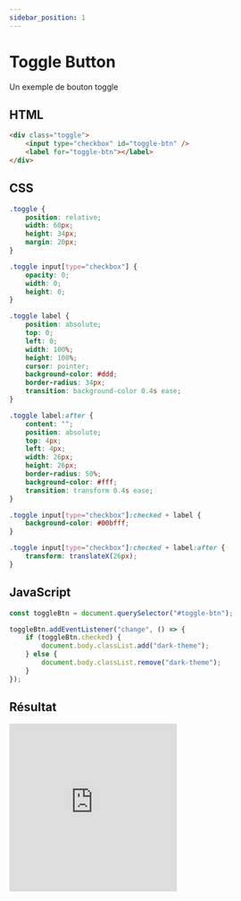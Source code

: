 ```yaml
---
sidebar_position: 1
---
```


# Toggle Button

Un exemple de bouton toggle

## HTML

```html
<div class="toggle">
	<input type="checkbox" id="toggle-btn" />
	<label for="toggle-btn"></label>
</div>
```

## CSS

```css
.toggle {
	position: relative;
	width: 60px;
	height: 34px;
	margin: 20px;
}

.toggle input[type="checkbox"] {
	opacity: 0;
	width: 0;
	height: 0;
}

.toggle label {
	position: absolute;
	top: 0;
	left: 0;
	width: 100%;
	height: 100%;
	cursor: pointer;
	background-color: #ddd;
	border-radius: 34px;
	transition: background-color 0.4s ease;
}

.toggle label:after {
	content: "";
	position: absolute;
	top: 4px;
	left: 4px;
	width: 26px;
	height: 26px;
	border-radius: 50%;
	background-color: #fff;
	transition: transform 0.4s ease;
}

.toggle input[type="checkbox"]:checked + label {
	background-color: #00bfff;
}

.toggle input[type="checkbox"]:checked + label:after {
	transform: translateX(26px);
}
```

## JavaScript

```js
const toggleBtn = document.querySelector("#toggle-btn");

toggleBtn.addEventListener("change", () => {
	if (toggleBtn.checked) {
		document.body.classList.add("dark-theme");
	} else {
		document.body.classList.remove("dark-theme");
	}
});
```

## Résultat

<iframe
  height="300"
  style={{ width: '100%' }}
  scrolling="no"
  title="Toggle button"
  src="https://codepen.io/marion-hrlt/embed/preview/MWPvrXm?default-tab=result"
  frameborder="no"
  loading="lazy"
  allowtransparency="true"
  allowfullscreen="true"
></iframe>
